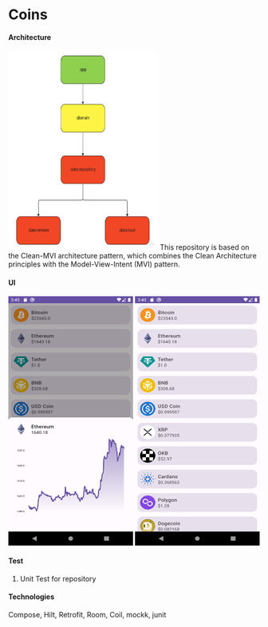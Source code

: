 # Coins

#### Architecture
<img src="image/3.jpg" alt="Coins" width="300" height="400">
This repository is based on the Clean-MVI architecture pattern, which combines the Clean Architecture principles with the Model-View-Intent (MVI) pattern.


#### UI
<img src="image/1.png" alt="1" width="250" height="500">    <img src="image/2.png" alt="2" width="250" height="500">


#### Test
1. Unit Test for repository


#### Technologies
Compose, Hilt, Retrofit, Room, Coil, mockk, junit



